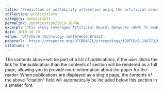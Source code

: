 ```yaml
---
title: "Prediction of wettability alteration using the artificial neural networks in the salinity control of water injection in carbonate reservoirs"
collection: publications
category: manuscripts
permalink: /publication/2019-10-WA
excerpt: 'This study leverages Artificial Neural Networks (ANN) to model the impact of ionic composition on wettability alteration in carbonate reservoirs during Engineered Water Injection (EWI). By optimizing injection parameters for a Brazilian Pre-Salt benchmark, EWI was shown to enhance oil recovery by 8.7% and reduce water production by 52%, significantly improving field profitability compared to standard methods.'
date: 2019-10-28
venue: 'Offshore technology conference Brasil'
paperurl: 'https://onepetro.org/OTCBRASIL/proceedings/19OTCB/2-19OTCB/D021S026R001/180770'
citation: #
---
```


The contents above will be part of a list of publications, if the user clicks the link for the publication than the contents of section will be rendered as a full page, allowing you to provide more information about the paper for the reader. When publications are displayed as a single page, the contents of the above "citation" field will automatically be included below this section in a smaller font.